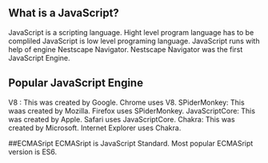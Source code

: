 ## What is a JavaScript?
JavaScript is a scripting language.
Hight level program language has to be compliled
JavaScript is low level programing language.
JavaScript runs with help of engine Nestscape Navigator.
Nestscape Navigator was the first JavaScript Engine.

## Popular JavaScript Engine
V8 : This was created by Google. Chrome uses V8.
SPiderMonkey: This waas created by Mozilla. Firefox uses SPiderMonkey.
JavaScriptCore: This was created by Apple. Safari uses JavaScriptCore.
Chakra: This was created by Microsoft. Internet Explorer uses Chakra.

##ECMASript
ECMASript is JavaScript Standard.
Most popular ECMASript version is ES6.





